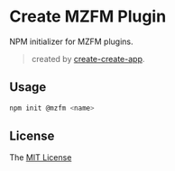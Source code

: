 # Create MZFM Plugin

NPM initializer for MZFM plugins.

> created by [create-create-app](https://github.com/uetchy/create-create-app).

## Usage

```bash
npm init @mzfm <name>
```

## License

The [MIT License](./LICENSE)
